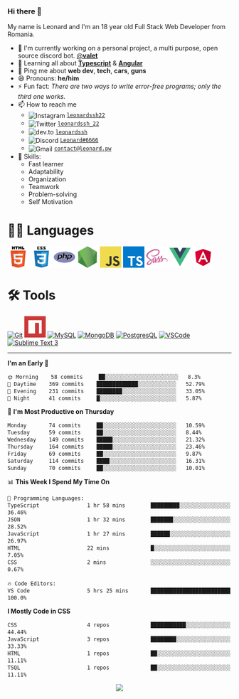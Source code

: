 ### Hi there 👋

My name is Leonard and I'm an 18 year old Full Stack Web Developer from Romania.

- 🏢 I'm currently working on a personal project, a multi purpose, open source discord bot. [@**valet**](https://github.com/TheValetBot)
- 🌱 Learning all about [**Typescript**](https://www.typescriptlang.org/) & [**Angular**](https://angular.io/)
- 💬 Ping me about **web dev**, **tech**, **cars**, **guns**
- 😄 Pronouns: **he/him**
- ⚡️ Fun fact: *There are two ways to write error-free programs; only the third one works.*
- 📫 How to reach me
    - <img src="https://i.imgur.com/AiIxUPV.png" alt="Instagram" width="24" align="center"> [`leonardssh22`](https://www.instagram.com/leonardssh22/)
    - <img src="https://i.imgur.com/c0vbu2a.png" alt="Twitter" width="24" align="center"> [`leonardssh_22`](https://twitter.com/leonardssh_22)
    - <img src="https://practicaldev-herokuapp-com.freetls.fastly.net/assets/devlogo-pwa-512.png" alt="dev.to" width="24" align="center"> [`leonardssh`](https://dev.to/leonardssh)
    - <img src="https://github.com/LeonardSSH/LeonardSSH/blob/master/discord.svg" alt="Discord" width="24" align="center"> [`Leonard#6666`](https://discord.com/users/290131759159443457)
    - <img src="https://i.imgur.com/GL4DGyV.png" alt="Gmail" width="24" align="center"> [`contact@leonard.pw`](mailto:contact@leonard.pw)
- 🌟 Skills:
    - Fast learner
    - Adaptability
    - Organization
    - Teamwork
    - Problem-solving
    - Self Motivation

<!-- - ⚙️ I use daily: `.js`, `.ts`, `.vue`, `.php`, `.html`, `.css`, `.scss`, `.psd` -->
<!-- [<img src="" alt="" width="48">]() -->

# 👨‍💻 Languages
[<img src="https://raw.githubusercontent.com/github/explore/80688e429a7d4ef2fca1e82350fe8e3517d3494d/topics/html/html.png" alt="HTML5" width="48">](https://developer.mozilla.org/en-US/docs/Web/HTML)
[<img src="https://raw.githubusercontent.com/github/explore/80688e429a7d4ef2fca1e82350fe8e3517d3494d/topics/css/css.png" alt="CSS3" width="48">](https://developer.mozilla.org/en-US/docs/Web/CSS)
[<img src="https://raw.githubusercontent.com/github/explore/ccc16358ac4530c6a69b1b80c7223cd2744dea83/topics/php/php.png" alt="PHP" width="48">](https://www.php.net/)
[<img src="https://raw.githubusercontent.com/github/explore/80688e429a7d4ef2fca1e82350fe8e3517d3494d/topics/nodejs/nodejs.png" alt="Node.js" width="48">](https://nodejs.org/en/)
[<img src="https://raw.githubusercontent.com/github/explore/80688e429a7d4ef2fca1e82350fe8e3517d3494d/topics/javascript/javascript.png" alt="Javascript" width="48">](https://developer.mozilla.org/en-US/docs/Web/JavaScript)
[<img src="https://raw.githubusercontent.com/github/explore/80688e429a7d4ef2fca1e82350fe8e3517d3494d/topics/typescript/typescript.png" alt="Typescript" width="48">](https://www.typescriptlang.org/)
[<img src="https://raw.githubusercontent.com/github/explore/80688e429a7d4ef2fca1e82350fe8e3517d3494d/topics/sass/sass.png" alt="Sass" width="48">](https://sass-lang.com/)
[<img src="https://raw.githubusercontent.com/github/explore/80688e429a7d4ef2fca1e82350fe8e3517d3494d/topics/vue/vue.png" alt="Vue.js" width="48">](https://vuejs.org/)
[<img src="https://raw.githubusercontent.com/github/explore/80688e429a7d4ef2fca1e82350fe8e3517d3494d/topics/angular/angular.png" alt="Angular" width="48">](https://angular.io/)

# 🛠️ Tools
[<img src="https://raw.githubusercontent.com/Delta456/Delta456/master/img/git.png" alt="Git" width="48">](https://git-scm.com/)
[<img src="https://raw.githubusercontent.com/github/explore/80688e429a7d4ef2fca1e82350fe8e3517d3494d/topics/npm/npm.png" alt="Node Package Manager" width="48">](https://npmjs.com)
[<img src="https://i.imgur.com/SrEvsTW.png" alt="MySQL" width="48">](https://www.mysql.com/)
[<img src="https://i.imgur.com/tay0UdE.png" alt="MongoDB" width="48">](https://www.mongodb.com/)
[<img src="https://i.imgur.com/RsvQjc0.png" alt="PostgresQL" width="48">](https://www.postgresql.org/)
[<img src="https://i.imgur.com/OHsveKl.png" alt="VSCode" width="48">](https://code.visualstudio.com/)
[<img src="https://i.imgur.com/IgESTvh.png" alt="Sublime Text 3" width="48">](https://www.sublimetext.com/)

<hr>

<!--START_SECTION:waka-->
**I'm an Early 🐤** 

```text
🌞 Morning    58 commits     ██░░░░░░░░░░░░░░░░░░░░░░░   8.3% 
🌆 Daytime    369 commits    █████████████░░░░░░░░░░░░   52.79% 
🌃 Evening    231 commits    ████████░░░░░░░░░░░░░░░░░   33.05% 
🌙 Night      41 commits     █░░░░░░░░░░░░░░░░░░░░░░░░   5.87%

```
📅 **I'm Most Productive on Thursday** 

```text
Monday       74 commits     ██░░░░░░░░░░░░░░░░░░░░░░░   10.59% 
Tuesday      59 commits     ██░░░░░░░░░░░░░░░░░░░░░░░   8.44% 
Wednesday    149 commits    █████░░░░░░░░░░░░░░░░░░░░   21.32% 
Thursday     164 commits    █████░░░░░░░░░░░░░░░░░░░░   23.46% 
Friday       69 commits     ██░░░░░░░░░░░░░░░░░░░░░░░   9.87% 
Saturday     114 commits    ████░░░░░░░░░░░░░░░░░░░░░   16.31% 
Sunday       70 commits     ██░░░░░░░░░░░░░░░░░░░░░░░   10.01%

```


📊 **This Week I Spend My Time On** 

```text
💬 Programming Languages: 
TypeScript               1 hr 58 mins        █████████░░░░░░░░░░░░░░░░   36.46% 
JSON                     1 hr 32 mins        ███████░░░░░░░░░░░░░░░░░░   28.52% 
JavaScript               1 hr 27 mins        ██████░░░░░░░░░░░░░░░░░░░   26.97% 
HTML                     22 mins             █░░░░░░░░░░░░░░░░░░░░░░░░   7.05% 
CSS                      2 mins              ░░░░░░░░░░░░░░░░░░░░░░░░░   0.67%

🔥 Code Editors: 
VS Code                  5 hrs 25 mins       █████████████████████████   100.0%

```

**I Mostly Code in CSS** 

```text
CSS                      4 repos             ███████████░░░░░░░░░░░░░░   44.44% 
JavaScript               3 repos             ████████░░░░░░░░░░░░░░░░░   33.33% 
HTML                     1 repos             ██░░░░░░░░░░░░░░░░░░░░░░░   11.11% 
TSQL                     1 repos             ██░░░░░░░░░░░░░░░░░░░░░░░   11.11%

```



<!--END_SECTION:waka-->

<p align="center">
    <a href="https://pufler.dev/git-badges/" target="_blank"><img src="https://badges.pufler.dev/visits/LeonardSSH/LeonardSSH?style=flat-square&color=6875f5&logo=github"></a>
</p>
